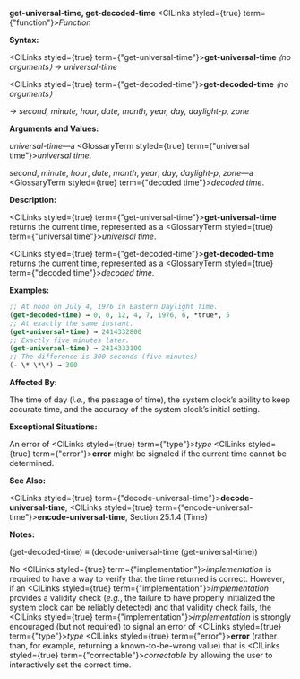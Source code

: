 **get-universal-time, get-decoded-time** <ClLinks styled={true} term={"function"}><i>Function</i></ClLinks> 



**Syntax:** 



<ClLinks styled={true} term={"get-universal-time"}><b>get-universal-time</b></ClLinks> *⟨no arguments⟩ → universal-time* 



<ClLinks styled={true} term={"get-decoded-time"}><b>get-decoded-time</b></ClLinks> *⟨no arguments⟩* 



*→ second, minute, hour, date, month, year, day, daylight-p, zone* 



**Arguments and Values:** 



*universal-time*—a <GlossaryTerm styled={true} term={"universal time"}><i>universal time</i></GlossaryTerm>. 



*second*, *minute*, *hour*, *date*, *month*, *year*, *day*, *daylight-p*, *zone*—a <GlossaryTerm styled={true} term={"decoded time"}><i>decoded time</i></GlossaryTerm>. 







 



 



**Description:** 



<ClLinks styled={true} term={"get-universal-time"}><b>get-universal-time</b></ClLinks> returns the current time, represented as a <GlossaryTerm styled={true} term={"universal time"}><i>universal time</i></GlossaryTerm>. 



<ClLinks styled={true} term={"get-decoded-time"}><b>get-decoded-time</b></ClLinks> returns the current time, represented as a <GlossaryTerm styled={true} term={"decoded time"}><i>decoded time</i></GlossaryTerm>. 



**Examples:**
```lisp
;; At noon on July 4, 1976 in Eastern Daylight Time. 
(get-decoded-time) → 0, 0, 12, 4, 7, 1976, 6, *true*, 5 
;; At exactly the same instant. 
(get-universal-time) → 2414332800 
;; Exactly five minutes later. 
(get-universal-time) → 2414333100 
;; The difference is 300 seconds (five minutes) 
(- \* \*\*) → 300 
```
**Affected By:** 



The time of day (*i.e.*, the passage of time), the system clock’s ability to keep accurate time, and the accuracy of the system clock’s initial setting. 



**Exceptional Situations:** 



An error of <ClLinks styled={true} term={"type"}><i>type</i></ClLinks> <ClLinks styled={true} term={"error"}><b>error</b></ClLinks> might be signaled if the current time cannot be determined. 



**See Also:** 



<ClLinks styled={true} term={"decode-universal-time"}><b>decode-universal-time</b></ClLinks>, <ClLinks styled={true} term={"encode-universal-time"}><b>encode-universal-time</b></ClLinks>, Section 25.1.4 (Time) 



**Notes:** 



(get-decoded-time) *≡* (decode-universal-time (get-universal-time)) 



No <ClLinks styled={true} term={"implementation"}><i>implementation</i></ClLinks> is required to have a way to verify that the time returned is correct. However, if an <ClLinks styled={true} term={"implementation"}><i>implementation</i></ClLinks> provides a validity check (*e.g.*, the failure to have properly initialized the system clock can be reliably detected) and that validity check fails, the <ClLinks styled={true} term={"implementation"}><i>implementation</i></ClLinks> is strongly encouraged (but not required) to signal an error of <ClLinks styled={true} term={"type"}><i>type</i></ClLinks> <ClLinks styled={true} term={"error"}><b>error</b></ClLinks> (rather than, for example, returning a known-to-be-wrong value) that is <ClLinks styled={true} term={"correctable"}><i>correctable</i></ClLinks> by allowing the user to interactively set the correct time. 



